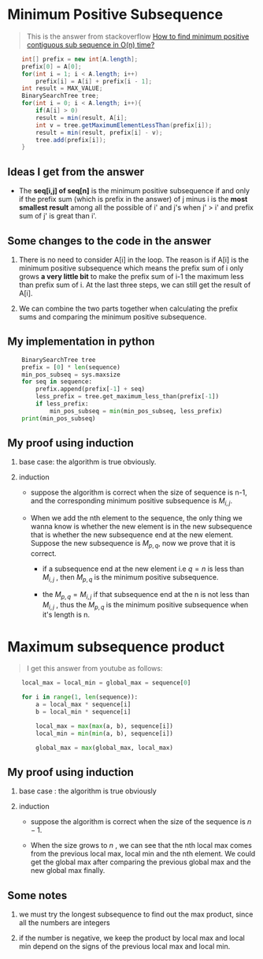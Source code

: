 # Minimum Positive Subsequence

> This is the answer from stackoverflow [How to find minimum positive contiguous sub sequence in O(n) time?](https://stackoverflow.com/questions/31640902/how-to-find-minimum-positive-contiguous-sub-sequence-in-on-time)

```java
    int[] prefix = new int[A.length];
    prefix[0] = A[0];
    for(int i = 1; i < A.length; i++)
        prefix[i] = A[i] + prefix[i - 1];
    int result = MAX_VALUE;
    BinarySearchTree tree;
    for(int i = 0; i < A.length; i++){
        if(A[i] > 0)
        result = min(result, A[i];
        int v = tree.getMaximumElementLessThan(prefix[i]);
        result = min(result, prefix[i] - v);
        tree.add(prefix[i]);
    }
```

## Ideas I get from the answer

- The **seq[i,j] of seq[n]** is the minimum positive subsequence if and only if the prefix sum (which is prefix in the answer) of j minus i is the **most smallest result** among all the possible of i' and j's when j' > i' and prefix sum of j' is great than i'.

## Some changes to the code in the answer

1. There is no need to consider A[i] in the loop. The reason is if A[i] is the minimum positive subsequence which means the prefix sum of i only grows **a very little bit** to make the prefix sum of i-1 the maximum less than prefix sum of i. At the last three steps, we can still get the result of A[i].

2. We can combine the two parts together when calculating the prefix sums and comparing the minimum positive subsequence.

## My implementation in python

```python
    BinarySearchTree tree
    prefix = [0] * len(sequence)
    min_pos_subseq = sys.maxsize
    for seq in sequence:
        prefix.append(prefix[-1] + seq)
        less_prefix = tree.get_maximum_less_than(prefix[-1])
        if less_prefix:
            min_pos_subseq = min(min_pos_subseq, less_prefix)
    print(min_pos_subseq)
```

## My proof using induction
1. base case: the algorithm is true obviously.

2. induction
    - suppose the algorithm is correct when the size of sequence is n-1, and the corresponding minimum positive subsequence is $M_{i,j}$.
    
    - When we add the nth element to the sequence, the only thing we wanna know is whether the new element is in the new subsequence that is whether the new subsequence end at the new element. Suppose the new subsequence is $M_{p,q}$, now we prove that it is correct.
        
        - if a subsequence end at the new element i.e $q=n$ is less than $M_{i,j}$ , then $M_{p,q}$ is the minimum positive subsequence.

        - the $M_{p,q}=M_{i,j}$ if that subsequence end at the n is not less than $M_{i,j}$ , thus the $M_{p,q}$ is the minimum positive subsequence when it's length is n.

# Maximum subsequence product

> I get this answer from youtube as follows:

```python
    local_max = local_min = global_max = sequence[0]

    for i in range(1, len(sequence)):
        a = local_max * sequence[i]
        b = local_min * sequence[i]

        local_max = max(max(a, b), sequence[i])
        local_min = min(min(a, b), sequence[i])

        global_max = max(global_max, local_max)
```

## My proof using induction

1. base case : the algorithm is true obviously

2. induction
    - suppose the algorithm is correct when the size of the sequence is $n-1$.
    
    - When the size grows to $n$ , we can see that the nth local max comes from the previous local max, local min and the nth element. We could get the global max after comparing the previous global max and the new global max finally.

## Some notes

1. we must try the longest subsequence to find out the max product, since all the numbers are integers

2. if the number is negative, we keep the product by local max and local min depend on the signs of the previous local max and local min.